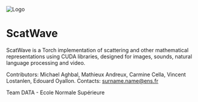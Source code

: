 ![Logo](https://github.com/edouardoyallon/scatwave/blob/master/logo.png)


# ScatWave

ScatWave is a Torch implementation of scattering and other mathematical representations using CUDA libraries, designed for images, sounds, natural language processing and video.

Contributors: Michael Aghbal, Mathieux Andreux, Carmine Cella, Vincent Lostanlen, Edouard Oyallon. Contacts: surname.name@ens.fr

Team DATA - Ecole Normale Supérieure
